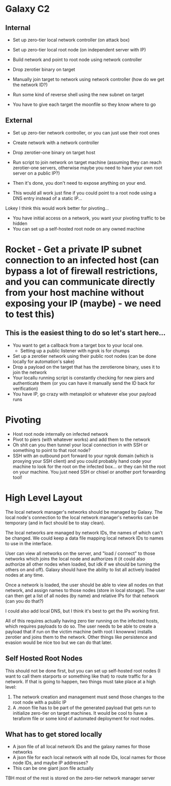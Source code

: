 # Galaxy C2

## Internal

- Set up zero-tier local network controller (on attack box)
- Set up zero-tier local root node (on independent server with IP)
- Build network and point to root node using network controller

- Drop zerotier binary on target
- Manually join target to network using network controller (how do we get the network ID?)
- Run some kind of reverse shell using the new subnet on target

- You have to give each target the moonfile so they know where to go

## External

- Set up zero-tier network controller, or you can just use their root ones
- Create network with a network controller
- Drop zerotier-one binary on target host
- Run script to join network on target machine (assuming they can reach zerotier-one servers, otherwise maybe you need to have your own root server on a public IP?)
- Then it's done, you don't need to expose anything on your end.

- This would all work just fine if you could point to a root node using a DNS entry instead of a static IP...

Lokey I think this would work better for pivoting...

- You have initial access on a network, you want your pivoting traffic to be hidden
- You can set up a self-hosted root node on any owned machine

# Rocket - Get a private IP subnet connection to an infected host (can bypass a lot of firewall restrictions, and you can communicate directly from your host machine without exposing your IP (maybe) - we need to test this)

## This is the easiest thing to do so let's start here...

- You want to  get a callback from a target box to your local one.
    - Setting up a public listener with ngrok is for chumps
- Set up a zerotier network using their public root nodes (can be done locally for automation's sake)
- Drop a payload on the target that has the zerotierone binary, uses it to join the network
- Your locallu running script is constantly checking for new piers and authenticate them (or you can have it manually send the ID back for verification)
- You have IP, go crazy with metasploit or whatever else your payload runs

# Pivoting

- Host root node internally on infected network
- Pivot to piers (with whatever works) and add them to the network
- Oh shit can you then tunnel your local connection in with SSH or something to point to that root node?
- SSH with an outbound port forward to your ngrok domain (which is proxying your SSH client) and you could probably hand code your machine to look for the root on the infected box... or they can hit the root on your machine. You just need SSH or chisel or another port forwarding tool!

# High Level Layout

The local network manager's networks should be managed by Galaxy. The local node's connection to the local network manager's networks can be temporary (and in fact should be to stay clean).

The local networks are managed by network IDs, the names of which can't be changed. We could keep a data file mapping local network IDs to names to use in the interface.

User can view all networks on the server, and "load / connect" to those networks which joins the local node and authorizes it (it could also authorize all other nodes when loaded, but idk if we should be turning the others on and off). Galaxy should have the ability to list all actively loaded nodes at any time.

Once a network is loaded, the user should be able to view all nodes on that network, and assign names to those nodes (store in local storage). The user can then get a list of all nodes (by name) and relative IPs for that network (can you do that?)

I could also add local DNS, but I think it's best to get the IPs working first.

All of this requires actually having zero tier running on the infected hosts, which requires payloads to do so. The user needs to be able to create a payload that if run on the victim machine (with root I knowww) installs zerotier and joins them to the network. Other things like persistence and evasion would be nice too but we can do that later.

## Self Hosted Root Nodes

This should not be done first, but you can set up self-hosted root nodes (I want to call them starports or something like that) to route traffic for a network. If that is going to happen, two things must take place at a high level:
1. The network creation and management must send those changes to the root node with a public IP
2. A .moon file has to be part of the generated payload that gets run to initialize zero-tier on target machines.
It would be cool to have a teraform file or some kind of automated deployment for root nodes.

## What has to get stored locally

- A json file of all local network IDs and the galaxy names for those networks
- A json file for each local network with all node IDs, local names for those node IDs, and maybe IP addresses?
- This can be one giant json file actually

TBH most of the rest is stored on the zero-tier network manager server

